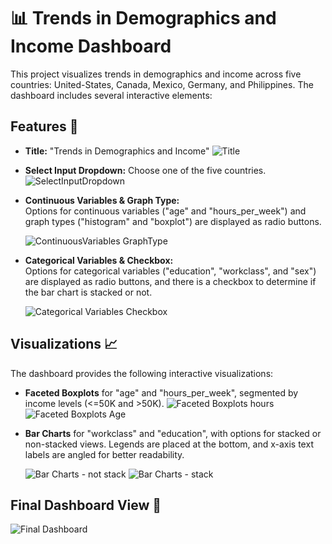 # 📊 Trends in Demographics and Income Dashboard

This project visualizes trends in demographics and income across five countries: United-States, Canada, Mexico, Germany, and Philippines. The dashboard includes several interactive elements:

## Features 🚀

- **Title:** "Trends in Demographics and Income"
  ![Title](https://github.com/user-attachments/assets/9cb8fd8f-0140-4b1d-a8b9-26af5f815a46)
- **Select Input Dropdown:** Choose one of the five countries.
  ![SelectInputDropdown](https://github.com/user-attachments/assets/8c48a4bb-6165-4b6e-b2db-aff391647c3b)
- **Continuous Variables & Graph Type:**  
  Options for continuous variables ("age" and "hours_per_week") and graph types ("histogram" and "boxplot") are displayed as radio buttons.
  
  ![ContinuousVariables GraphType](https://github.com/user-attachments/assets/cda96dc0-384a-4243-8799-d497559b58b2)
- **Categorical Variables & Checkbox:**  
  Options for categorical variables ("education", "workclass", and "sex") are displayed as radio buttons, and there is a checkbox to determine if the bar chart is stacked or not.
  
  ![Categorical Variables   Checkbox](https://github.com/user-attachments/assets/b6943b60-74d0-4939-9e99-ee44a29217de)

## Visualizations 📈

The dashboard provides the following interactive visualizations:

- **Faceted Boxplots** for "age" and "hours_per_week", segmented by income levels (<=50K and >50K).
  ![Faceted Boxplots hours](https://github.com/user-attachments/assets/d38942c9-2417-41f7-9082-f800d4aa9908)
  ![Faceted Boxplots Age](https://github.com/user-attachments/assets/6053d73e-5f13-432c-8fde-f2426f3c1125)
  
- **Bar Charts** for "workclass" and "education", with options for stacked or non-stacked views. Legends are placed at the bottom, and x-axis text labels are angled for better readability.
  
  ![Bar Charts - not stack](https://github.com/user-attachments/assets/966ed62d-52b0-4b79-9797-fe287841d778)
  ![Bar Charts - stack](https://github.com/user-attachments/assets/4dd37193-a15e-4029-bd15-c0e3087742f9)
## Final Dashboard View 🎨
  ![Final Dashboard](https://github.com/user-attachments/assets/a2bac31e-dc1e-4c25-8844-fed863873f4c)
